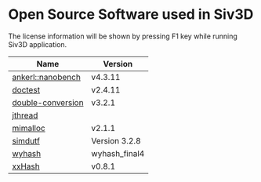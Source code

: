 # Open Source Software used in Siv3D

The license information will be shown by pressing F1 key while running Siv3D application.

Name | Version
--- | ---
[ankerl::nanobench](https://github.com/martinus/nanobench) | v4.3.11
[doctest](https://github.com/doctest/doctest) | v2.4.11
[double-conversion](https://github.com/google/double-conversion) | v3.2.1
[jthread](https://github.com/josuttis/jthread) | 
[mimalloc](https://github.com/microsoft/mimalloc) | v2.1.1
[simdutf](https://github.com/simdutf/simdutf) | Version 3.2.8
[wyhash](https://github.com/wangyi-fudan/wyhash) | wyhash_final4
[xxHash](https://github.com/Cyan4973/xxHash) | v0.8.1
